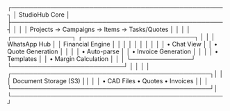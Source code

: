 ┌─────────────────────────────────────────────────┐
│                  StudioHub Core                  │
├─────────────────────────────────────────────────┤
│                                                   │
│  Projects → Campaigns → Items → Tasks/Quotes     │
│                                                   │
│  ┌──────────────┐  ┌──────────────────────────┐ │
│  │ WhatsApp Hub │  │   Financial Engine        │ │
│  │              │  │                           │ │
│  │ • Chat View  │  │ • Quote Generation       │ │
│  │ • Auto-parse │  │ • Invoice Generation     │ │
│  │ • Templates  │  │ • Margin Calculation     │ │
│  └──────────────┘  └──────────────────────────┘ │
│                                                   │
│  ┌──────────────────────────────────────────────┐│
│  │           Document Storage (S3)              ││
│  │  • CAD Files  • Quotes  • Invoices          ││
│  └──────────────────────────────────────────────┘│
└─────────────────────────────────────────────────┘